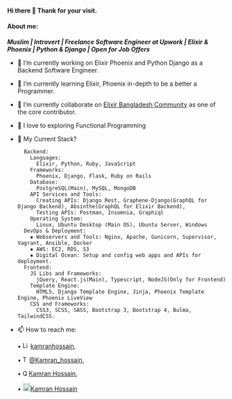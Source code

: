 #### Hi there 👋 Thank for your visit.

<!--
**kamranhossain/kamranhossain** is a ✨ _special_ ✨ repository because its `README.md` (this file) appears on your GitHub profile.

Here are some ideas to get you started:
-->

#### About me:

**_Muslim | Introvert | Freelance Software Engineer at Upwork | Elixir & Phoenix | Python & Django | Open for Job Offers_**

- 🔭 I’m currently working on Elixir Phoenix and Python Django as a Backend Software Engineer.
- 🌱 I’m currently learning Elixir, Phoenix in-depth to be a better a Programmer.
- 👯 I’m currently collaborate on [Elixir Bangladesh Community](https://github.com/ElixirBangladesh) as one of the core contributor.
- :heartbeat: I love to exploring Functional Programming
- 🤔 My Current Stack?

  ```
    Backend:
      Languages:
        Elixir, Python, Ruby, JavaScript
      Frameworks:
        Phoenix, Django, Flask, Ruby on Rails
      Database:
        PostgreSQL(Main), MySQL, MongoDB
      API Services and Tools:
        Creating APIs: Django Rest, Graphene-Django(GraphQL for Django Backend), Absinthe(GraphQL for Elixir Backend),
        Testing APIs: Postman, Insomnia, Graphiql
      Operating System:
        Linux, Ubuntu Desktop (Main OS), Ubuntu Server, Windows
    DevOps & Deployment:
      ▪ Webservers and Tools: Nginx, Apache, Gunicorn, Supervisor, Vagrant, Ansible, Docker
      ▪ AWS: EC2, RDS, S3
      ▪ Digital Ocean: Setup and config web apps and APIs for deployment.
    Frontend:
      JS Libs and Frameworks:
        jQuery, React.js(Main), Typescript, NodeJS(Only for Frontend)
      Template Engine:
        HTML5, Django Template Engine, Jinja, Phoenix Template Engine, Phoenix LiveView
      CSS and Frameworks:
        CSS3, SCSS, SASS, Bootstrap 3, Bootstrap 4, Bulma, TailwindCSS.
  ```

- 📫 How to reach me:

  ▪ <img src="https://image.flaticon.com/icons/svg/174/174857.svg" alt="LinkedIn Profile: " width="14" height="15"/> [kamranhossain](https://www.linkedin.com/in/kamran-hossain),

  ▪ <img src="https://upload.wikimedia.org/wikipedia/fr/thumb/c/c8/Twitter_Bird.svg/1259px-Twitter_Bird.svg.png" alt="Twitter Profile: " width="15" height="15"/>[@Kamran_hossain](https://twitter.com/Kamran_hossain),

  ▪ <img src="https://image.flaticon.com/icons/svg/174/174865.svg" alt="Quora Profile: " width="14" height="14"/>[Kamran Hossain](https://www.quora.com/profile/Kamran-Hossain-7),

  ▪ <img src="https://cdn.sstatic.net/Sites/stackoverflow/company/img/logos/so/so-icon.png?v=c78bd457575a" alt="StackOverflow Profile: " width="18" height="18"/>[Kamran Hossain](https://stackoverflow.com/users/7554363/kamran-hossain)
